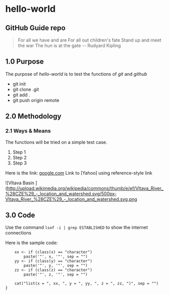 hello-world
===========

GitHub Guide repo
-----------------

> For all we have and are
> For all out children's fate
> Stand up and meet the war
> The hun is at the gate
>          -- Rudyard Kipling

## 1.0 Purpose

The purpose of _hello-world_ is to test the functions of _git_ and *github*

* git init
* git clone <url-of-remote-repository>.git
* git add .
* git push origin remote

## 2.0 Methodology

### 2.1 Ways & Means

The functions will be tried on a simple test case.

1. Step 1
2. Step 2
3. Step 3

Here is the link: [google.com](http://google.com)
Link to [Yahoo] using reference-style link

[1]: http://www.yahoo.com/ "Google"

![Vltava Basin ](http://upload.wikimedia.org/wikipedia/commons/thumb/e/ef/Vltava_River_%28CZE%29_-_location_and_watershed.svg/500px-Vltava_River_%28CZE%29_-_location_and_watershed.svg.png

## 3.0 Code

Use the command `lsof -i | grep ESTABLISHED` to show the internet connections

Here is the sample code:

	    xx <- if (class(x) == "character")
	        paste('"', x, '"', sep = "")
	    yy <- if (class(y) == "character")
	        paste('"', y, '"', sep = "")
	    zz <- if (class(z) == "character")
	        paste('"', z, '"', sep = "")
	
	    cat("list(x = ", xx, ", y = ", yy, ", z = ", zz, ")", sep = "")
	}



